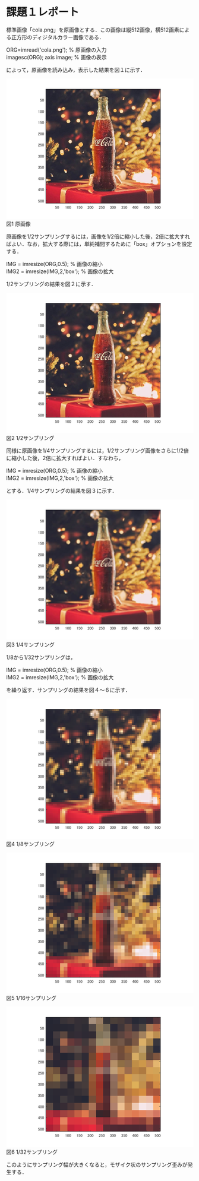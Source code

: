 # 課題１レポート

標準画像「cola.png」を原画像とする．この画像は縦512画像，横512画素による正方形のディジタルカラー画像である．

ORG=imread('cola.png'); % 原画像の入力  
imagesc(ORG); axis image; % 画像の表示

によって，原画像を読み込み，表示した結果を図１に示す．

![原画像](https://github.com/Algo720/lecture_image_processing-_report/blob/master/image/kadai1_1.png?raw=true)  
図1 原画像


原画像を1/2サンプリングするには，画像を1/2倍に縮小した後，2倍に拡大すればよい．なお，拡大する際には，単純補間するために「box」オプションを設定する．

IMG = imresize(ORG,0.5); % 画像の縮小  
IMG2 = imresize(IMG,2,'box'); % 画像の拡大

1/2サンプリングの結果を図２に示す．

![原画像](https://github.com/Algo720/lecture_image_processing-_report/blob/master/image/kadai1_2.png?raw=true)  
図2 1/2サンプリング

同様に原画像を1/4サンプリングするには，1/2サンプリング画像をさらに1/2倍に縮小した後，2倍に拡大すればよい．すなわち，

IMG = imresize(ORG,0.5); % 画像の縮小  
IMG2 = imresize(IMG,2,'box'); % 画像の拡大

とする．1/4サンプリングの結果を図３に示す．

![原画像](https://github.com/Algo720/lecture_image_processing-_report/blob/master/image/kadai1_3.png?raw=true)  
図3 1/4サンプリング

1/8から1/32サンプリングは，

IMG = imresize(ORG,0.5); % 画像の縮小  
IMG2 = imresize(IMG,2,'box'); % 画像の拡大

を繰り返す．サンプリングの結果を図４～６に示す．

![原画像](https://github.com/Algo720/lecture_image_processing-_report/blob/master/image/kadai1_4.png?raw=true)  
図4 1/8サンプリング

![原画像](https://github.com/Algo720/lecture_image_processing-_report/blob/master/image/kadai1_5.png?raw=true)  
図5 1/16サンプリング

![原画像](https://github.com/Algo720/lecture_image_processing-_report/blob/master/image/kadai1_6.png?raw=true)  
図6 1/32サンプリング

このようにサンプリング幅が大きくなると，モザイク状のサンプリング歪みが発生する．
